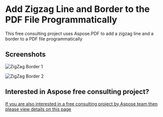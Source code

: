 # Add Zigzag Line and Border to the PDF File Programmatically

This free consulting project uses Aspose.PDF to add a zigzag line and a border to a PDF file programmatically


## Screenshots

![ZigZag Border 1](https://user-images.githubusercontent.com/1214951/64332770-94f8a500-cfee-11e9-9d28-ab5904c3c48c.jpg)


![ZigZag Border 2](https://user-images.githubusercontent.com/1214951/64332789-9e820d00-cfee-11e9-833d-e395a33c7a6c.jpg)


## Interested in Aspose free consulting project?
[If you are also interested in a free consulting project by Aspose team then please view details on this page](https://aspose-free-consulting.github.io/)



